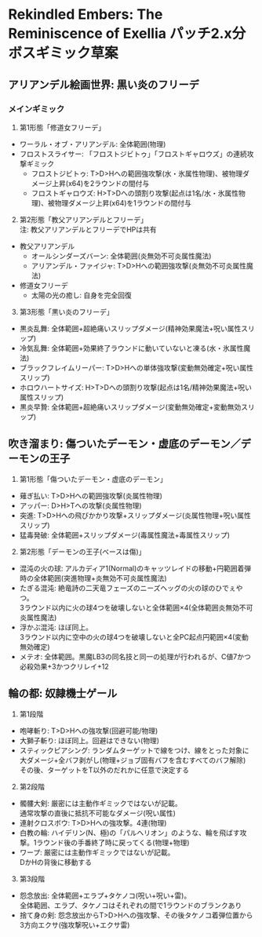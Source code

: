 # Rekindled Embers: The Reminiscence of Exellia パッチ2.x分ボスギミック草案
## アリアンデル絵画世界: 黒い炎のフリーデ
### メインギミック
1. 第1形態「修道女フリーデ」
  * ワーラル・オブ・アリアンデル: 全体範囲(物理)
  * フロストスライサー: 「フロストジビトゥ」「フロストギャロウズ」の連続攻撃ギミック
    * フロストジビトゥ: T>D>Hへの範囲強攻撃(水・氷属性物理)、被物理ダメージ上昇(x64)を2ラウンドの間付与
    * フロストギャロウズ: H>T>Dへの頭割り攻撃(起点は1名/水・氷属性物理)、被物理ダメージ上昇(x64)を1ラウンドの間付与
2. 第2形態「教父アリアンデルとフリーデ」  
  注: 教父アリアンデルとフリーデでHPは共有
  * 教父アリアンデル
    * オールシンダーズバーン: 全体範囲(炎無効不可炎属性魔法)
    * アリアンデル・ファイジャ: T>D>Hへの範囲強攻撃(炎無効不可炎属性魔法)
  * 修道女フリーデ
    * 太陽の光の癒し: 自身を完全回復
3. 第3形態「黒い炎のフリーデ」
  * 黒炎乱舞: 全体範囲+超絶痛いスリップダメージ(精神効果魔法+呪い属性スリップ)
  * 冷気乱舞: 全体範囲+効果終了ラウンドに動いていないと凍る(水・氷属性魔法)
  * ブラックフレイムリーパー: T>D>Hへの単体強攻撃(変動無効確定+呪い属性スリップ)
  * ホロウハートサイズ: H>T>Dへの頭割り攻撃(起点は1名/精神効果魔法+呪い属性スリップ)
  * 黒炎早贄: 全体範囲+超絶痛いスリップダメージ(変動無効確定+変動無効スリップ)
## 吹き溜まり: 傷ついたデーモン・虚底のデーモン／デーモンの王子
1. 第1形態「傷ついたデーモン・虚底のデーモン」
  * 薙ぎ払い: T>D>Hへの範囲強攻撃(炎属性物理)
  * アッパー: D>H>Tへの攻撃(炎属性物理)
  * 突進: T>D>Hへの飛びかかり攻撃+スリップダメージ(炎属性物理+呪い属性スリップ)
  * 猛毒発破: 全体範囲+スリップダメージ(毒属性魔法+毒属性スリップ)
2. 第2形態「デーモンの王子(ベースは傷)」
  * 混沌の火の球: アルカディア1(Normal)のキャッツレイドの移動+円範囲着弾時の全体範囲(突進物理+炎無効不可炎属性魔法)
  * たぎる混沌: 絶竜詩の二天竜フェーズのニーズヘッグの火の球のひでぇやつ。  
    3ラウンド以内に火の球4つを破壊しないと全体範囲×4(全体範囲炎無効不可炎属性魔法)
  * 浮かぶ混沌: ほぼ同上。  
    3ラウンド以内に空中の火の球4つを破壊しないと全PC起点円範囲×4(変動無効確定)
  * メテオ: 全体範囲。黒魔LB3の同名技と同一の処理が行われるが、C値7かつ必殺効果+3かつクリレイ+12
## 輪の都: 奴隷機士ゲール
1. 第1段階
  * 咆哮斬り: T>D>Hへの強攻撃(回避可能/物理)
  * 大獅子斬り: ほぼ同上。回避はできない(物理)
  * スティックピアシング: ランダムターゲットで線をつけ、線をとった対象に大ダメージ+全バフ剥がし(物理+ジョブ固有バフを含むすべてのバフ解除)  
    その後、ターゲットをT以外のだれかに任意で決定する
2. 第2段階
  * 髑髏大剣: 厳密には主動作ギミックではないが記載。  
    通常攻撃の直後に抵抗不可能なダメージ(呪い属性)
  * 連射クロスボウ: T>D>Hへの強攻撃。4連(物理)
  * 白教の輪: ハイデリン(N、極)の「パルヘリオン」のような、輪を飛ばす攻撃。1ラウンド後の手番終了時に戻ってくる(物理+物理)
  * ワープ: 厳密には主動作ギミックではないが記載。  
    DかHの背後に移動する
3. 第3段階
  * 怨念放出: 全体範囲+エラプ+タケノコ(呪い+呪い+雷)。  
    全体範囲、エラプ、タケノコはそれぞれの間で1ラウンドのブランクあり
  * 捨て身の剣: 怨念放出からT>D>Hへの強攻撃、その後タケノコ着弾位置から3方向エクサ(強攻撃呪い+エクサ雷)
